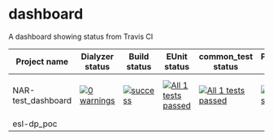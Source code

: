 # dashboard
A dashboard showing status from Travis CI

| Project name   | Dialyzer status | Build status | EUnit status | common_test status | Pipeline status | Coverage | Comments | Last Updated |
|----------------|-----------------|--------------|--------------|--------------------|----------------|----------|----------|--------------|
| NAR-test_dashboard | [![0 warnings](https://img.shields.io/badge/dialyzer-0%20warnings-green.svg)](https://github.com/NAR/dashboard/blob/master/dialyzer-output-NAR-test_dashboard.txt) | [![success](https://img.shields.io/badge/build-success-green.svg)](https://github.com/NAR/dashboard/blob/master/compile-output-NAR-test_dashboard.txt) | [![All 1 tests passed](https://img.shields.io/badge/eunit-All%201%20tests%20passed-green.svg)](https://github.com/NAR/dashboard/blob/master/eunit-output-NAR-test_dashboard.txt) | [![All 1 tests passed](https://img.shields.io/badge/common_tests-All%201%20tests%20passed-green.svg)](https://github.com/NAR/dashboard/blob/master/ct-output-NAR-test_dashboard.txt) |[![build status](https://travis-ci.org/NAR/test_dashboard.svg?branch=master)](https://travis-ci.org/NAR/test_dashboard) | [![100 %](https://img.shields.io/badge/coverage-100%20%25-green.svg)](https://github.com/NAR/dashboard/blob/master/cover-output-NAR-test_dashboard.txt) | | 2018-09-04 14:57:09 UTC |
| esl-dp_poc | | | | | | | | |

